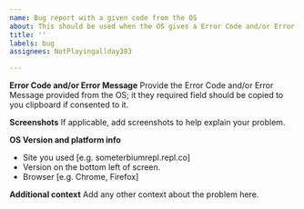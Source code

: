 ```yaml
---
name: Bug report with a given code from the OS
about: This should be used when the OS gives a Error Code and/or Error Message
title: ''
labels: bug
assignees: NotPlayingallday383

---
```


**Error Code and/or Error Message**
Provide the Error Code and/or Error Message provided from the OS; it they required field should be copied to you clipboard if consented to it.

**Screenshots**
If applicable, add screenshots to help explain your problem.

**OS Version and platform info**
- Site you used [e.g. someterbiumrepl.repl.co]
- Version on the bottom left of screen.
- Browser [e.g. Chrome, Firefox]

**Additional context**
Add any other context about the problem here.
